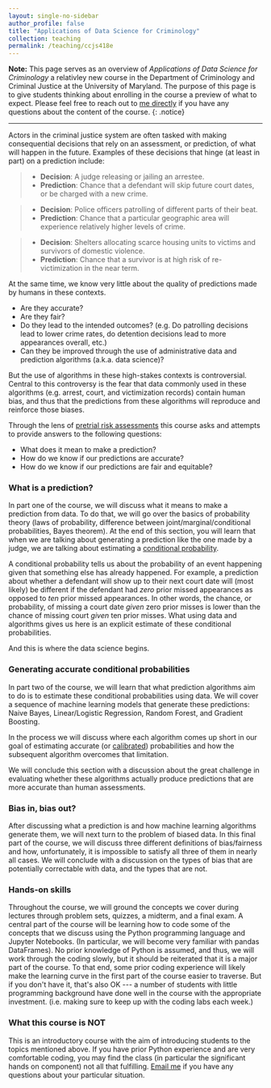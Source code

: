 ```yaml
---
layout: single-no-sidebar
author_profile: false
title: "Applications of Data Science for Criminology"
collection: teaching
permalink: /teaching/ccjs418e
---
```


**Note:** This page serves as an overview of *Applications of Data Science for Criminology* a relativley new course in the Department of Criminology and Criminal Justice at the University of Maryland. The purpose of this page is to give students thinking about enrolling in the course a preview of what to expect. Please feel free to reach out to [me directly](mailto:zjelveh@umd.edu) if you have any questions about the content of the course.
{: .notice}

---

Actors in the criminal justice system are often tasked with making consequential decisions that rely on an assessment, or prediction,  of what will happen in the future. Examples of these decisions that hinge (at least in part) on a prediction include:  
 > - **Decision**: A judge releasing or jailing an arrestee. 
 > - **Prediction**: Chance that a defendant will skip future court dates, or be charged with a new crime. 


 > - **Decision**: Police officers patrolling of different parts of their beat. 
 > - **Prediction**: Chance that a particular geographic area will experience relatively higher levels of crime. 


 > - **Decision**: Shelters allocating scarce housing units to victims and survivors of domestic violence. 
 > - **Prediction**: Chance that a survivor is at high risk of re-victimization in the near term. 
 
 
At the same time, we know very little about the quality of  predictions made by humans in these contexts. 
 - Are they accurate?
 - Are they fair? 
 - Do they lead to the intended outcomes? (e.g. Do patrolling decisions lead to lower crime rates, do detention decisions lead to more appearances overall, etc.) 
 - Can they be improved through the use of administrative data and prediction algorithms (a.k.a. data science)? 
 
 But the use of algorithms in these high-stakes contexts is controversial. Central to this controversy is the fear that data commonly used in these algorithms (e.g. arrest, court, and victimization records) contain human bias, and thus that the predictions from these algorithms will reproduce and reinforce those biases. 

Through the lens of [pretrial risk assessments](https://advancingpretrial.org/pretrial-justice/pretrial-justice/)  this course asks and attempts to provide answers to the following questions:
 - What does it mean to make a prediction?
 - How do we know if our predictions are accurate? 
 - How do we know if our predictions are fair and equitable?

### What is a prediction?
In part one of the course, we will discuss what it means to make a prediction from data. To do that, we will go over the basics of probability theory (laws of probability, difference between joint/marginal/conditional probabilities, Bayes theorem). At the end of this section, you will learn that when we are talking about generating a prediction like the one made by a judge, we are talking about estimating a [conditional probability](https://www.khanacademy.org/commoncore/grade-HSS-S-CP). 

A conditional probability tells us about the probability of an event happening given that something else has already happened. For example, a prediction about whether a defendant will show up to their next court date will (most likely) be different if the defendant had *zero* prior missed appearances as opposed to *ten* prior missed appearances. In other words, the chance, or probability, of missing a court date *given* zero prior misses is lower than the chance of missing court *given* ten prior misses. What using data and algorithms gives us here is an explicit estimate of these conditional probabilities. 

And this is where the data science begins.

### Generating accurate conditional probabilities
In part two of the course, we will learn that what prediction algorithms aim to do is to estimate these conditional probabilities using data. We will cover a sequence of machine learning models that generate these predictions: Naive Bayes, Linear/Logistic Regression, Random Forest, and Gradient Boosting. 

In the process we will discuss where each algorithm comes up short in our goal of estimating accurate (or [calibrated](https://projects.fivethirtyeight.com/checking-our-work/)) probabilities and how the subsequent algorithm overcomes that limitation. 

We will conclude this section with a discussion about the great challenge in evaluating whether these algorithms actually produce predictions that are more accurate than human assessments.  

### Bias in, bias out?
After discussing what a prediction is and how machine learning algorithms generate them, we will next turn to the problem of biased data. In this final part of the course, we will discuss three different definitions of bias/fairness and how, unfortunately, it is impossible to satisfy all three of them in nearly all cases. We will conclude with a discussion on the types of bias that are potentially correctable with data, and the types that are not. 

### Hands-on skills
Throughout the course, we will ground the concepts we cover during lectures through problem sets, quizzes, a midterm, and a final exam. A central part of the course will be learning how to code some of the concepts that we discuss using the Python programming language and Jupyter Notebooks. (In particular, we will become very familiar with pandas DataFrames). No prior knowledge of Python is assumed, and thus, we will work through the coding slowly, but it should be reiterated that it is a major part of the course. To that end, some prior coding experience will likely make the learning curve in the first part of the course easier to traverse. But if you don't have it, that's also OK --- a number of students with little programming background have done well in the course with the appropriate investment. (i.e. making sure to keep up with the coding labs each week.) 

### What this course is NOT
This is an introductory course with the aim of introducing students to the topics mentioned above. If you have prior Python experience and are very comfortable coding, you may find the class (in particular the significant hands on component) not all that fulfilling. [Email me](mailto:zjelveh@umd.edu) if you have any questions about your particular situation.


